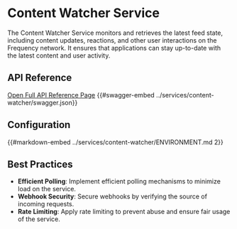 # Content Watcher Service

The Content Watcher Service monitors and retrieves the latest feed state, including content updates, reactions, and other user interactions on the Frequency network. It ensures that applications can stay up-to-date with the latest content and user activity.

## API Reference

[Open Full API Reference Page](https://projectlibertylabs.github.io/gateway/content-watcher)
{{#swagger-embed ../services/content-watcher/swagger.json}}


## Configuration

{{#markdown-embed ../services/content-watcher/ENVIRONMENT.md 2}}

## Best Practices

- **Efficient Polling**: Implement efficient polling mechanisms to minimize load on the service.
- **Webhook Security**: Secure webhooks by verifying the source of incoming requests.
- **Rate Limiting**: Apply rate limiting to prevent abuse and ensure fair usage of the service.
